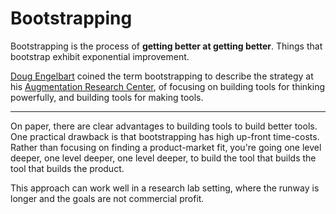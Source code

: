 # Bootstrapping

Bootstrapping is the process of **getting better at getting better**. Things that bootstrap exhibit exponential improvement.

[Doug Engelbart](https://en.wikipedia.org/wiki/Douglas_Engelbart) coined the term bootstrapping to describe the strategy at his [Augmentation Research Center](https://en.wikipedia.org/wiki/Augmentation_Research_Center), of focusing on building tools for thinking powerfully, and building tools for making tools.

---

On paper, there are clear advantages to building tools to build better tools. One practical drawback is that bootstrapping has high up-front time-costs. Rather than focusing on finding a product-market fit, you're going one level deeper, one level deeper, one level deeper, to build the tool that builds the tool that builds the product.

This approach can work well in a research lab setting, where the runway is longer and the goals are not commercial profit.